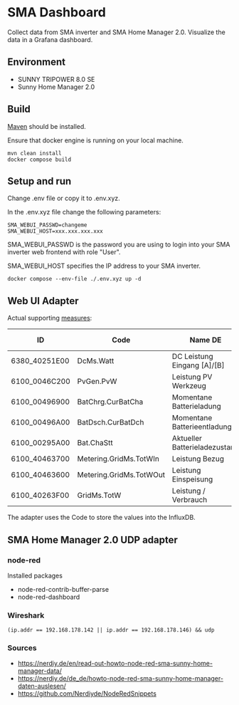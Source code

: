 # SMA Dashboard

Collect data from SMA inverter and SMA Home Manager 2.0. Visualize the data in a Grafana dashboard.

## Environment

- SUNNY TRIPOWER 8.0 SE
- Sunny Home Manager 2.0

## Build

[Maven](https://maven.apache.org/) should be installed.

Ensure that docker engine is running on your local machine.

    mvn clean install
    docker compose build

## Setup and run

Change .env file or copy it to .env.xyz.

In the .env.xyz file change the following parameters:

    SMA_WEBUI_PASSWD=changeme
    SMA_WEBUI_HOST=xxx.xxx.xxx.xxx

SMA_WEBUI_PASSWD is the password you are using to login into your SMA inverter web frontend with role "User".

SMA_WEBUI_HOST specifies the IP address to your SMA inverter.

    docker compose --env-file ./.env.xyz up -d 

## Web UI Adapter

Actual supporting [measures](https://github.com/andixyz/sma-dashboard/blob/main/adapter/sma-webui-adapter/src/main/resources/application.properties):

| ID            | Code                    | Name DE                       | Name EN |
|---------------|-------------------------|-------------------------------|---------|
| 6380_40251E00 | DcMs.Watt               | DC Leistung Eingang [A]/[B]   |         |
| 6100_0046C200 | PvGen.PvW               | Leistung PV Werkzeug          |         |
| 6100_00496900 | BatChrg.CurBatCha       | Momentane Batterieladung      |         |
| 6100_00496A00 | BatDsch.CurBatDch       | Momentane Batterieentladung   |         |
| 6100_00295A00 | Bat.ChaStt              | Aktueller Batterieladezustand |         |
| 6100_40463700 | Metering.GridMs.TotWIn  | Leistung Bezug                |         |
| 6100_40463600 | Metering.GridMs.TotWOut | Leistung Einspeisung          |         |
| 6100_40263F00 | GridMs.TotW             | Leistung / Verbrauch          |         |

The adapter uses the Code to store the values into the InfluxDB.

## SMA Home Manager 2.0 UDP adapter

### node-red

Installed packages

* node-red-contrib-buffer-parse
* node-red-dashboard

### Wireshark

    (ip.addr == 192.168.178.142 || ip.addr == 192.168.178.146) && udp

### Sources

* https://nerdiy.de/en/read-out-howto-node-red-sma-sunny-home-manager-data/
* https://nerdiy.de/de_de/howto-node-red-sma-sunny-home-manager-daten-auslesen/
* https://github.com/Nerdiyde/NodeRedSnippets